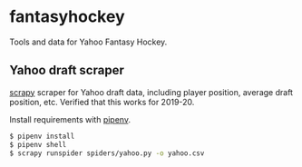 fantasyhockey
=============

Tools and data for Yahoo Fantasy Hockey.

Yahoo draft scraper
-------------------

[scrapy](LINK) scraper for Yahoo draft data, including player position, average
draft position, etc. Verified that this works for 2019-20.

Install requirements with [pipenv](https://docs.pipenv.org/en/latest/).

```bash
$ pipenv install
$ pipenv shell
$ scrapy runspider spiders/yahoo.py -o yahoo.csv
```
